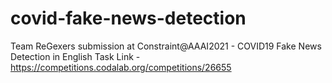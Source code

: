 # covid-fake-news-detection
Team ReGexers submission at Constraint@AAAI2021 - COVID19 Fake News Detection in English
Task Link - https://competitions.codalab.org/competitions/26655
